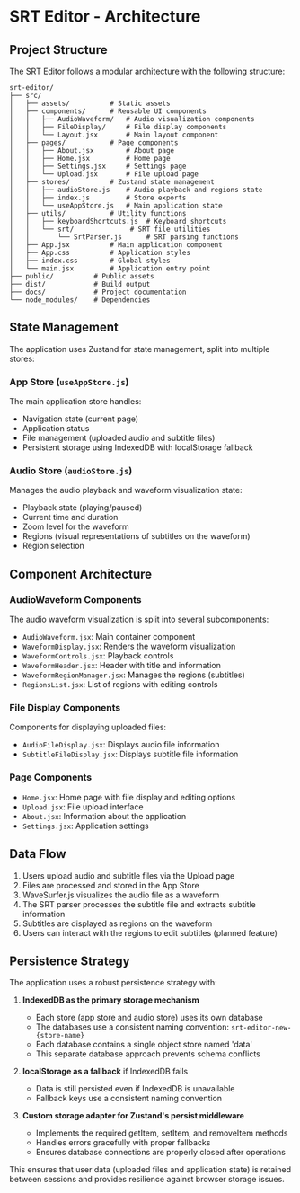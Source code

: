 # SRT Editor - Architecture

## Project Structure

The SRT Editor follows a modular architecture with the following structure:

```
srt-editor/
├── src/
│   ├── assets/          # Static assets
│   ├── components/      # Reusable UI components
│   │   ├── AudioWaveform/   # Audio visualization components
│   │   ├── FileDisplay/     # File display components
│   │   └── Layout.jsx       # Main layout component
│   ├── pages/           # Page components
│   │   ├── About.jsx        # About page
│   │   ├── Home.jsx         # Home page
│   │   ├── Settings.jsx     # Settings page
│   │   └── Upload.jsx       # File upload page
│   ├── stores/          # Zustand state management
│   │   ├── audioStore.js    # Audio playback and regions state
│   │   ├── index.js         # Store exports
│   │   └── useAppStore.js   # Main application state
│   ├── utils/           # Utility functions
│   │   ├── keyboardShortcuts.js  # Keyboard shortcuts
│   │   └── srt/              # SRT file utilities
│   │       └── SrtParser.js      # SRT parsing functions
│   ├── App.jsx          # Main application component
│   ├── App.css          # Application styles
│   ├── index.css        # Global styles
│   └── main.jsx         # Application entry point
├── public/          # Public assets
├── dist/            # Build output
├── docs/            # Project documentation
└── node_modules/    # Dependencies
```

## State Management

The application uses Zustand for state management, split into multiple stores:

### App Store (`useAppStore.js`)

The main application store handles:
- Navigation state (current page)
- Application status
- File management (uploaded audio and subtitle files)
- Persistent storage using IndexedDB with localStorage fallback

### Audio Store (`audioStore.js`)

Manages the audio playback and waveform visualization state:
- Playback state (playing/paused)
- Current time and duration
- Zoom level for the waveform
- Regions (visual representations of subtitles on the waveform)
- Region selection

## Component Architecture

### AudioWaveform Components

The audio waveform visualization is split into several subcomponents:

- `AudioWaveform.jsx`: Main container component
- `WaveformDisplay.jsx`: Renders the waveform visualization
- `WaveformControls.jsx`: Playback controls
- `WaveformHeader.jsx`: Header with title and information
- `WaveformRegionManager.jsx`: Manages the regions (subtitles)
- `RegionsList.jsx`: List of regions with editing controls

### File Display Components

Components for displaying uploaded files:
- `AudioFileDisplay.jsx`: Displays audio file information
- `SubtitleFileDisplay.jsx`: Displays subtitle file information

### Page Components

- `Home.jsx`: Home page with file display and editing options
- `Upload.jsx`: File upload interface
- `About.jsx`: Information about the application
- `Settings.jsx`: Application settings

## Data Flow

1. Users upload audio and subtitle files via the Upload page
2. Files are processed and stored in the App Store
3. WaveSurfer.js visualizes the audio file as a waveform
4. The SRT parser processes the subtitle file and extracts subtitle information
5. Subtitles are displayed as regions on the waveform
6. Users can interact with the regions to edit subtitles (planned feature)

## Persistence Strategy

The application uses a robust persistence strategy with:

1. **IndexedDB as the primary storage mechanism**
   - Each store (app store and audio store) uses its own database
   - The databases use a consistent naming convention: `srt-editor-new-{store-name}`
   - Each database contains a single object store named 'data'
   - This separate database approach prevents schema conflicts

2. **localStorage as a fallback** if IndexedDB fails
   - Data is still persisted even if IndexedDB is unavailable
   - Fallback keys use a consistent naming convention

3. **Custom storage adapter for Zustand's persist middleware**
   - Implements the required getItem, setItem, and removeItem methods
   - Handles errors gracefully with proper fallbacks
   - Ensures database connections are properly closed after operations
   
This ensures that user data (uploaded files and application state) is retained between sessions and provides resilience against browser storage issues.
